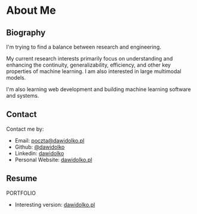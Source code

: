 # About Me

## Biography

I'm trying to find a balance between research and engineering.

My current research interests primarily focus on understanding and enhancing the continuity, generalizability, efficiency, and other key properties of machine learning. I am also interested in large multimodal models.

I'm also learning web development and building machine learning software and systems.


## Contact

Contact me by:

- Email: [poczta@dawidolko.pl](mailto:poczta@dawidolko.pl)
- Github: [@dawidolko](https://github.com/dawidolko)
- Linkedin: [dawidolko](https://www.linkedin.com/in/dawidolko)
- Personal Website: [dawidolko.pl](https://dawidolko.pl)


## Resume

  PORTFOLIO

- Interesting version: [dawidolko.pl](https://dawidolko.pl)
